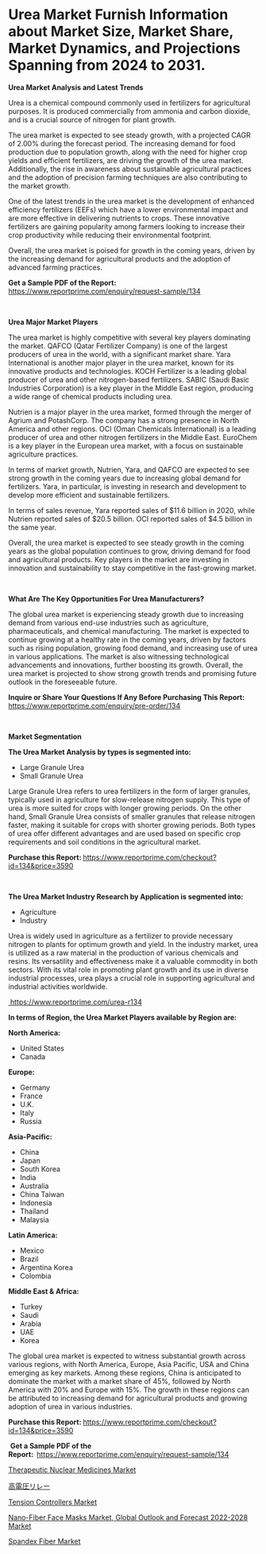 <p><h1>Urea Market Furnish Information about Market Size, Market Share, Market Dynamics, and Projections Spanning from 2024 to 2031.</h1></p><p><strong>Urea Market Analysis and Latest Trends</strong></p>
<p><p>Urea is a chemical compound commonly used in fertilizers for agricultural purposes. It is produced commercially from ammonia and carbon dioxide, and is a crucial source of nitrogen for plant growth.</p><p>The urea market is expected to see steady growth, with a projected CAGR of 2.00% during the forecast period. The increasing demand for food production due to population growth, along with the need for higher crop yields and efficient fertilizers, are driving the growth of the urea market. Additionally, the rise in awareness about sustainable agricultural practices and the adoption of precision farming techniques are also contributing to the market growth.</p><p>One of the latest trends in the urea market is the development of enhanced efficiency fertilizers (EEFs) which have a lower environmental impact and are more effective in delivering nutrients to crops. These innovative fertilizers are gaining popularity among farmers looking to increase their crop productivity while reducing their environmental footprint.</p><p>Overall, the urea market is poised for growth in the coming years, driven by the increasing demand for agricultural products and the adoption of advanced farming practices.</p></p>
<p><strong>Get a Sample PDF of the Report:&nbsp;</strong> <a href="https://www.reportprime.com/enquiry/request-sample/134">https://www.reportprime.com/enquiry/request-sample/134</a></p>
<p>&nbsp;</p>
<p><strong>Urea Major Market Players</strong></p>
<p><p>The urea market is highly competitive with several key players dominating the market. QAFCO (Qatar Fertilizer Company) is one of the largest producers of urea in the world, with a significant market share. Yara International is another major player in the urea market, known for its innovative products and technologies. KOCH Fertilizer is a leading global producer of urea and other nitrogen-based fertilizers. SABIC (Saudi Basic Industries Corporation) is a key player in the Middle East region, producing a wide range of chemical products including urea.</p><p>Nutrien is a major player in the urea market, formed through the merger of Agrium and PotashCorp. The company has a strong presence in North America and other regions. OCI (Oman Chemicals International) is a leading producer of urea and other nitrogen fertilizers in the Middle East. EuroChem is a key player in the European urea market, with a focus on sustainable agriculture practices.</p><p>In terms of market growth, Nutrien, Yara, and QAFCO are expected to see strong growth in the coming years due to increasing global demand for fertilizers. Yara, in particular, is investing in research and development to develop more efficient and sustainable fertilizers.</p><p>In terms of sales revenue, Yara reported sales of $11.6 billion in 2020, while Nutrien reported sales of $20.5 billion. OCI reported sales of $4.5 billion in the same year.</p><p>Overall, the urea market is expected to see steady growth in the coming years as the global population continues to grow, driving demand for food and agricultural products. Key players in the market are investing in innovation and sustainability to stay competitive in the fast-growing market.</p></p>
<p>&nbsp;</p>
<p><strong>What Are The Key Opportunities For Urea Manufacturers?</strong></p>
<p><p>The global urea market is experiencing steady growth due to increasing demand from various end-use industries such as agriculture, pharmaceuticals, and chemical manufacturing. The market is expected to continue growing at a healthy rate in the coming years, driven by factors such as rising population, growing food demand, and increasing use of urea in various applications. The market is also witnessing technological advancements and innovations, further boosting its growth. Overall, the urea market is projected to show strong growth trends and promising future outlook in the foreseeable future.</p></p>
<p><strong>Inquire or Share Your Questions If Any Before Purchasing This Report:</strong> <a href="https://www.reportprime.com/enquiry/pre-order/134">https://www.reportprime.com/enquiry/pre-order/134</a></p>
<p>&nbsp;</p>
<p><strong>Market Segmentation</strong></p>
<p><strong>The Urea Market Analysis by types is segmented into:</strong></p>
<p><ul><li>Large Granule Urea</li><li>Small Granule Urea</li></ul></p>
<p><p>Large Granule Urea refers to urea fertilizers in the form of larger granules, typically used in agriculture for slow-release nitrogen supply. This type of urea is more suited for crops with longer growing periods. On the other hand, Small Granule Urea consists of smaller granules that release nitrogen faster, making it suitable for crops with shorter growing periods. Both types of urea offer different advantages and are used based on specific crop requirements and soil conditions in the agricultural market.</p></p>
<p><strong>Purchase this Report:&nbsp;</strong><a href="https://www.reportprime.com/checkout?id=134&price=3590">https://www.reportprime.com/checkout?id=134&price=3590</a></p>
<p>&nbsp;</p>
<p><strong>The Urea Market Industry Research by Application is segmented into:</strong></p>
<p><ul><li>Agriculture</li><li>Industry</li></ul></p>
<p><p>Urea is widely used in agriculture as a fertilizer to provide necessary nitrogen to plants for optimum growth and yield. In the industry market, urea is utilized as a raw material in the production of various chemicals and resins. Its versatility and effectiveness make it a valuable commodity in both sectors. With its vital role in promoting plant growth and its use in diverse industrial processes, urea plays a crucial role in supporting agricultural and industrial activities worldwide.</p></p>
<p><a href="https://www.reportprime.com/urea-r134">&nbsp;https://www.reportprime.com/urea-r134</a></p>
<p><strong>In terms of Region, the Urea Market Players available by Region are:</strong></p>
<p>
    <p> <strong> North America: </strong>
        <ul>
            <li>United States</li>
            <li>Canada</li>
        </ul>
        </p> 
    <p> <strong> Europe: </strong>
        <ul>
            <li>Germany</li>
            <li>France</li>
            <li>U.K.</li>
            <li>Italy</li>
            <li>Russia</li>
        </ul>
        </p> 
    <p> <strong> Asia-Pacific: </strong>
        <ul>
            <li>China</li>
            <li>Japan</li>
            <li>South Korea</li>
            <li>India</li>
            <li>Australia</li>
            <li>China Taiwan</li>
            <li>Indonesia</li>
            <li>Thailand</li>
            <li>Malaysia</li>
        </ul>
        </p> 
    <p> <strong> Latin America: </strong>
        <ul>
            <li>Mexico</li>
            <li>Brazil</li>
            <li>Argentina Korea</li>
            <li>Colombia</li>
        </ul>
        </p> 
    <p> <strong> Middle East & Africa: </strong>
        <ul>
            <li>Turkey</li>
            <li>Saudi</li>
            <li>Arabia</li>
            <li>UAE</li>
            <li>Korea</li>
        </ul>
    </p>
    </p>
<p><p>The global urea market is expected to witness substantial growth across various regions, with North America, Europe, Asia Pacific, USA and China emerging as key markets. Among these regions, China is anticipated to dominate the market with a market share of 45%, followed by North America with 20% and Europe with 15%. The growth in these regions can be attributed to increasing demand for agricultural products and growing adoption of urea in various industries.</p></p>
<p><strong>Purchase this Report: </strong><a href="https://www.reportprime.com/checkout?id=134&price=3590">https://www.reportprime.com/checkout?id=134&price=3590</a></p>
<p>&nbsp;<strong>Get a Sample PDF of the Report:&nbsp;&nbsp;</strong><a href="https://www.reportprime.com/enquiry/request-sample/134">https://www.reportprime.com/enquiry/request-sample/134</a></p>
<p><strong></strong></p>
<p><p><a href="https://www.linkedin.com/pulse/global-therapeutic-nuclear-medicines-industry-types-applications-744ge">Therapeutic Nuclear Medicines Market</a></p><p><a href="https://medium.com/@diegomoen2016/%E6%AC%A1%E3%81%AE%E6%96%87%E7%AB%A0%E3%82%92%E6%97%A5%E6%9C%AC%E8%AA%9E%E3%81%AB%E7%BF%BB%E8%A8%B3%E3%81%97%E3%81%BE%E3%81%99-%E9%AB%98%E9%9B%BB%E5%9C%A7%E3%83%AA%E3%83%AC%E3%83%BC%E6%A5%AD%E7%95%8C%E3%81%AE%E6%B4%9E%E5%AF%9F-%E5%B8%82%E5%A0%B4%E3%81%AE%E8%B2%A1%E5%8B%99%E7%8A%B6%E6%B3%81-%E5%B8%82%E5%A0%B4%E8%A6%8F%E6%A8%A1-%E3%81%8A%E3%82%88%E3%81%B32031%E5%B9%B4%E3%81%BE%E3%81%A7%E3%81%AE%E5%8F%8E%E7%9B%8A%E5%88%86%E6%9E%90-90f0abf3a4ff">高電圧リレー</a></p><p><a href="https://www.linkedin.com/pulse/insights-tension-controllers-market-players-size-geographical-0xz2e">Tension Controllers Market</a></p><p><a href="https://medium.com/@shanypaucek/nano-fiber-face-masks-market-global-outlook-and-forecast-2022-2028-market-a-global-and-regional-55217b51a926">Nano-Fiber Face Masks Market, Global Outlook and Forecast 2022-2028 Market</a></p><p><a href="https://github.com/nathandecarvalho/Market-Research-Report-List-4/blob/main/spandex-fiber-market.md">Spandex Fiber Market</a></p></p>